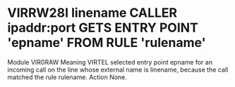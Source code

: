 # VIRRW28I linename CALLER ipaddr:port GETS ENTRY POINT 'epname' FROM RULE 'rulename'
Module
    VIR0RAW
Meaning
    VIRTEL selected entry point epname for an incoming call on the line whose external name is linename, because the call matched the rule rulename.
Action
    None.
